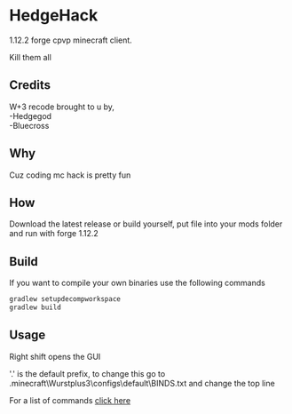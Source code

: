# HedgeHack 

1.12.2 forge cpvp minecraft client.

Kill them all


## Credits

W+3 recode brought to u by,<br/>
-Hedgegod<br/>
-Bluecross

## Why

Cuz coding mc hack is pretty fun

## How

Download the latest release or build yourself, put file into your mods folder and run with forge 1.12.2

## Build

If you want to compile your own binaries use the following commands


```bash
gradlew setupdecompworkspace
gradlew build
```

## Usage

Right shift opens the GUI

'.' is the default prefix, to change this go to .minecraft\Wurstplus3\configs\default\BINDS.txt and change the top line

For a list of commands [click here](Commands.md)

